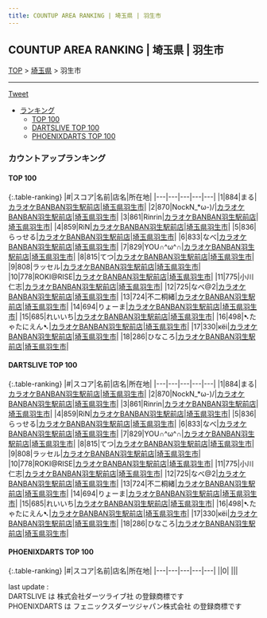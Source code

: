 ```yaml
---
title: COUNTUP AREA RANKING | 埼玉県 | 羽生市
---
```

## COUNTUP AREA RANKING | 埼玉県 | 羽生市

[TOP](/darts/rank/) > [埼玉県](/darts/rank/埼玉県/) > 羽生市

___

<a href="https://twitter.com/share?ref_src=twsrc%5Etfw" data-text="COUNTUP AREA RANKING | 埼玉県羽生市" class="twitter-share-button" data-hashtags="DARTSLIVE,PHOENIXDARTS,darts,ダーツ" data-show-count="false">Tweet</a>

* [ランキング](#カウントアップランキング)
    * [TOP 100](#top-100)
    * [DARTSLIVE TOP 100](#dartslive-top-100)
    * [PHOENIXDARTS TOP 100](#phoenixdarts-top-100)

### カウントアップランキング

#### TOP 100



{:.table-ranking}
|#|スコア|名前|店名|所在地|
|---|---|---|---|---|
|1|884|<span class="rank-name-dl">まる</span>|<a href="https://search.dartslive.com/jp/shop/749ad2576bab89d00d9b047a20a7ba1e">カラオケBANBAN羽生駅前店</a>|<a href="/darts/rank/埼玉県/羽生市">埼玉県羽生市</a>|
|2|870|<span class="rank-name-dl">NockN_*ω-)/</span>|<a href="https://search.dartslive.com/jp/shop/749ad2576bab89d00d9b047a20a7ba1e">カラオケBANBAN羽生駅前店</a>|<a href="/darts/rank/埼玉県/羽生市">埼玉県羽生市</a>|
|3|861|<span class="rank-name-dl">Rinrin</span>|<a href="https://search.dartslive.com/jp/shop/749ad2576bab89d00d9b047a20a7ba1e">カラオケBANBAN羽生駅前店</a>|<a href="/darts/rank/埼玉県/羽生市">埼玉県羽生市</a>|
|4|859|<span class="rank-name-dl">RiN</span>|<a href="https://search.dartslive.com/jp/shop/749ad2576bab89d00d9b047a20a7ba1e">カラオケBANBAN羽生駅前店</a>|<a href="/darts/rank/埼玉県/羽生市">埼玉県羽生市</a>|
|5|836|<span class="rank-name-dl">らっせる</span>|<a href="https://search.dartslive.com/jp/shop/749ad2576bab89d00d9b047a20a7ba1e">カラオケBANBAN羽生駅前店</a>|<a href="/darts/rank/埼玉県/羽生市">埼玉県羽生市</a>|
|6|833|<span class="rank-name-dl">なべ</span>|<a href="https://search.dartslive.com/jp/shop/749ad2576bab89d00d9b047a20a7ba1e">カラオケBANBAN羽生駅前店</a>|<a href="/darts/rank/埼玉県/羽生市">埼玉県羽生市</a>|
|7|829|<span class="rank-name-dl">YOU∩^ω^∩</span>|<a href="https://search.dartslive.com/jp/shop/749ad2576bab89d00d9b047a20a7ba1e">カラオケBANBAN羽生駅前店</a>|<a href="/darts/rank/埼玉県/羽生市">埼玉県羽生市</a>|
|8|815|<span class="rank-name-dl">てつ</span>|<a href="https://search.dartslive.com/jp/shop/749ad2576bab89d00d9b047a20a7ba1e">カラオケBANBAN羽生駅前店</a>|<a href="/darts/rank/埼玉県/羽生市">埼玉県羽生市</a>|
|9|808|<span class="rank-name-dl">ラッセル</span>|<a href="https://search.dartslive.com/jp/shop/749ad2576bab89d00d9b047a20a7ba1e">カラオケBANBAN羽生駅前店</a>|<a href="/darts/rank/埼玉県/羽生市">埼玉県羽生市</a>|
|10|778|<span class="rank-name-dl">ROKI@RISE</span>|<a href="https://search.dartslive.com/jp/shop/749ad2576bab89d00d9b047a20a7ba1e">カラオケBANBAN羽生駅前店</a>|<a href="/darts/rank/埼玉県/羽生市">埼玉県羽生市</a>|
|11|775|<span class="rank-name-dl">小川仁志</span>|<a href="https://search.dartslive.com/jp/shop/749ad2576bab89d00d9b047a20a7ba1e">カラオケBANBAN羽生駅前店</a>|<a href="/darts/rank/埼玉県/羽生市">埼玉県羽生市</a>|
|12|725|<span class="rank-name-dl">なべ@2</span>|<a href="https://search.dartslive.com/jp/shop/749ad2576bab89d00d9b047a20a7ba1e">カラオケBANBAN羽生駅前店</a>|<a href="/darts/rank/埼玉県/羽生市">埼玉県羽生市</a>|
|13|724|<span class="rank-name-dl">不二桐緒</span>|<a href="https://search.dartslive.com/jp/shop/749ad2576bab89d00d9b047a20a7ba1e">カラオケBANBAN羽生駅前店</a>|<a href="/darts/rank/埼玉県/羽生市">埼玉県羽生市</a>|
|14|694|<span class="rank-name-dl">りょーま</span>|<a href="https://search.dartslive.com/jp/shop/749ad2576bab89d00d9b047a20a7ba1e">カラオケBANBAN羽生駅前店</a>|<a href="/darts/rank/埼玉県/羽生市">埼玉県羽生市</a>|
|15|685|<span class="rank-name-dl">れいいち</span>|<a href="https://search.dartslive.com/jp/shop/749ad2576bab89d00d9b047a20a7ba1e">カラオケBANBAN羽生駅前店</a>|<a href="/darts/rank/埼玉県/羽生市">埼玉県羽生市</a>|
|16|498|<span class="rank-name-dl">➷たゃたにえん➷</span>|<a href="https://search.dartslive.com/jp/shop/749ad2576bab89d00d9b047a20a7ba1e">カラオケBANBAN羽生駅前店</a>|<a href="/darts/rank/埼玉県/羽生市">埼玉県羽生市</a>|
|17|330|<span class="rank-name-dl">кёi</span>|<a href="https://search.dartslive.com/jp/shop/749ad2576bab89d00d9b047a20a7ba1e">カラオケBANBAN羽生駅前店</a>|<a href="/darts/rank/埼玉県/羽生市">埼玉県羽生市</a>|
|18|286|<span class="rank-name-dl">ひなころ</span>|<a href="https://search.dartslive.com/jp/shop/749ad2576bab89d00d9b047a20a7ba1e">カラオケBANBAN羽生駅前店</a>|<a href="/darts/rank/埼玉県/羽生市">埼玉県羽生市</a>|


#### DARTSLIVE TOP 100



{:.table-ranking}
|#|スコア|名前|店名|所在地|
|---|---|---|---|---|
|1|884|<span class="rank-name-dl">まる</span>|<a href="https://search.dartslive.com/jp/shop/749ad2576bab89d00d9b047a20a7ba1e">カラオケBANBAN羽生駅前店</a>|<a href="/darts/rank/埼玉県/羽生市">埼玉県羽生市</a>|
|2|870|<span class="rank-name-dl">NockN_*ω-)/</span>|<a href="https://search.dartslive.com/jp/shop/749ad2576bab89d00d9b047a20a7ba1e">カラオケBANBAN羽生駅前店</a>|<a href="/darts/rank/埼玉県/羽生市">埼玉県羽生市</a>|
|3|861|<span class="rank-name-dl">Rinrin</span>|<a href="https://search.dartslive.com/jp/shop/749ad2576bab89d00d9b047a20a7ba1e">カラオケBANBAN羽生駅前店</a>|<a href="/darts/rank/埼玉県/羽生市">埼玉県羽生市</a>|
|4|859|<span class="rank-name-dl">RiN</span>|<a href="https://search.dartslive.com/jp/shop/749ad2576bab89d00d9b047a20a7ba1e">カラオケBANBAN羽生駅前店</a>|<a href="/darts/rank/埼玉県/羽生市">埼玉県羽生市</a>|
|5|836|<span class="rank-name-dl">らっせる</span>|<a href="https://search.dartslive.com/jp/shop/749ad2576bab89d00d9b047a20a7ba1e">カラオケBANBAN羽生駅前店</a>|<a href="/darts/rank/埼玉県/羽生市">埼玉県羽生市</a>|
|6|833|<span class="rank-name-dl">なべ</span>|<a href="https://search.dartslive.com/jp/shop/749ad2576bab89d00d9b047a20a7ba1e">カラオケBANBAN羽生駅前店</a>|<a href="/darts/rank/埼玉県/羽生市">埼玉県羽生市</a>|
|7|829|<span class="rank-name-dl">YOU∩^ω^∩</span>|<a href="https://search.dartslive.com/jp/shop/749ad2576bab89d00d9b047a20a7ba1e">カラオケBANBAN羽生駅前店</a>|<a href="/darts/rank/埼玉県/羽生市">埼玉県羽生市</a>|
|8|815|<span class="rank-name-dl">てつ</span>|<a href="https://search.dartslive.com/jp/shop/749ad2576bab89d00d9b047a20a7ba1e">カラオケBANBAN羽生駅前店</a>|<a href="/darts/rank/埼玉県/羽生市">埼玉県羽生市</a>|
|9|808|<span class="rank-name-dl">ラッセル</span>|<a href="https://search.dartslive.com/jp/shop/749ad2576bab89d00d9b047a20a7ba1e">カラオケBANBAN羽生駅前店</a>|<a href="/darts/rank/埼玉県/羽生市">埼玉県羽生市</a>|
|10|778|<span class="rank-name-dl">ROKI@RISE</span>|<a href="https://search.dartslive.com/jp/shop/749ad2576bab89d00d9b047a20a7ba1e">カラオケBANBAN羽生駅前店</a>|<a href="/darts/rank/埼玉県/羽生市">埼玉県羽生市</a>|
|11|775|<span class="rank-name-dl">小川仁志</span>|<a href="https://search.dartslive.com/jp/shop/749ad2576bab89d00d9b047a20a7ba1e">カラオケBANBAN羽生駅前店</a>|<a href="/darts/rank/埼玉県/羽生市">埼玉県羽生市</a>|
|12|725|<span class="rank-name-dl">なべ@2</span>|<a href="https://search.dartslive.com/jp/shop/749ad2576bab89d00d9b047a20a7ba1e">カラオケBANBAN羽生駅前店</a>|<a href="/darts/rank/埼玉県/羽生市">埼玉県羽生市</a>|
|13|724|<span class="rank-name-dl">不二桐緒</span>|<a href="https://search.dartslive.com/jp/shop/749ad2576bab89d00d9b047a20a7ba1e">カラオケBANBAN羽生駅前店</a>|<a href="/darts/rank/埼玉県/羽生市">埼玉県羽生市</a>|
|14|694|<span class="rank-name-dl">りょーま</span>|<a href="https://search.dartslive.com/jp/shop/749ad2576bab89d00d9b047a20a7ba1e">カラオケBANBAN羽生駅前店</a>|<a href="/darts/rank/埼玉県/羽生市">埼玉県羽生市</a>|
|15|685|<span class="rank-name-dl">れいいち</span>|<a href="https://search.dartslive.com/jp/shop/749ad2576bab89d00d9b047a20a7ba1e">カラオケBANBAN羽生駅前店</a>|<a href="/darts/rank/埼玉県/羽生市">埼玉県羽生市</a>|
|16|498|<span class="rank-name-dl">➷たゃたにえん➷</span>|<a href="https://search.dartslive.com/jp/shop/749ad2576bab89d00d9b047a20a7ba1e">カラオケBANBAN羽生駅前店</a>|<a href="/darts/rank/埼玉県/羽生市">埼玉県羽生市</a>|
|17|330|<span class="rank-name-dl">кёi</span>|<a href="https://search.dartslive.com/jp/shop/749ad2576bab89d00d9b047a20a7ba1e">カラオケBANBAN羽生駅前店</a>|<a href="/darts/rank/埼玉県/羽生市">埼玉県羽生市</a>|
|18|286|<span class="rank-name-dl">ひなころ</span>|<a href="https://search.dartslive.com/jp/shop/749ad2576bab89d00d9b047a20a7ba1e">カラオケBANBAN羽生駅前店</a>|<a href="/darts/rank/埼玉県/羽生市">埼玉県羽生市</a>|


#### PHOENIXDARTS TOP 100



{:.table-ranking}
|#|スコア|名前|店名|所在地|
|---|---|---|---|---|
||0|<span class="rank-name-dl"> </span>|<a href=""></a>|<a href="/darts/rank//"></a>|


<div class="footer border-top border-gray-light mt-5 pt-3 text-right text-gray">
    last update : <span style="font-weight: italic" id="foot_last_modified"></span><br />
    DARTSLIVE は 株式会社ダーツライブ社 の登録商標です<br />
    PHOENIXDARTS は フェニックスダーツジャパン株式会社 の登録商標です<br />
</div>

<script src="https://cdnjs.cloudflare.com/ajax/libs/jquery.tablesorter/2.31.3/js/jquery.tablesorter.min.js" integrity="sha512-qzgd5cYSZcosqpzpn7zF2ZId8f/8CHmFKZ8j7mU4OUXTNRd5g+ZHBPsgKEwoqxCtdQvExE5LprwwPAgoicguNg==" crossorigin="anonymous" referrerpolicy="no-referrer"></script>
<link rel="stylesheet" href="https://cdnjs.cloudflare.com/ajax/libs/jquery.tablesorter/2.31.3/css/theme.default.min.css" integrity="sha512-wghhOJkjQX0Lh3NSWvNKeZ0ZpNn+SPVXX1Qyc9OCaogADktxrBiBdKGDoqVUOyhStvMBmJQ8ZdMHiR3wuEq8+w==" crossorigin="anonymous" referrerpolicy="no-referrer" />
<script>
$(function() {
    $(".table-ranking").tablesorter({sortList:[[0, 0]]});
    $("#foot_last_modified").text(formatDate(new Date(document.lastModified), 'yyyy-MM-dd HH:mm:ss'));
});
</script>

<script async src="https://platform.twitter.com/widgets.js" charset="utf-8"></script>